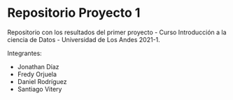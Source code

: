 # Repositorio Proyecto 1

Repositorio con los resultados del primer proyecto - Curso Introducción a la ciencia de Datos - Universidad de Los Andes 2021-1.

Integrantes:

* Jonathan Díaz
* Fredy Orjuela
* Daniel Rodríguez
* Santiago Vitery
